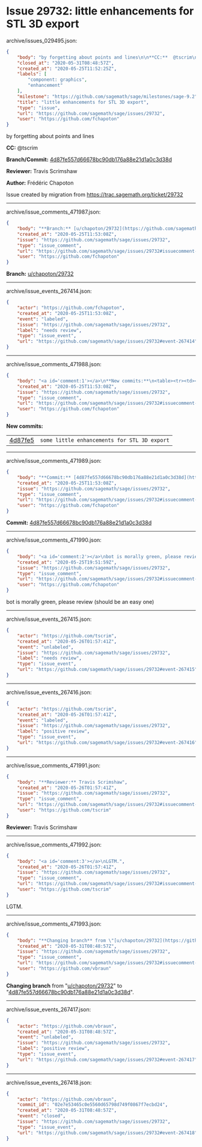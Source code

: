 # Issue 29732: little enhancements for STL 3D export

archive/issues_029495.json:
```json
{
    "body": "by forgetting about points and lines\n\n**CC:**  @tscrim\n\n**Branch/Commit:** [4d87fe557d66678bc90db176a88e21d1a0c3d38d](https://github.com/sagemath/sagetrac-mirror/commit/4d87fe557d66678bc90db176a88e21d1a0c3d38d)\n\n**Reviewer:** Travis Scrimshaw\n\n**Author:** Fr\u00e9d\u00e9ric Chapoton\n\nIssue created by migration from https://trac.sagemath.org/ticket/29732\n\n",
    "closed_at": "2020-05-31T08:48:57Z",
    "created_at": "2020-05-25T11:52:25Z",
    "labels": [
        "component: graphics",
        "enhancement"
    ],
    "milestone": "https://github.com/sagemath/sage/milestones/sage-9.2",
    "title": "little enhancements for STL 3D export",
    "type": "issue",
    "url": "https://github.com/sagemath/sage/issues/29732",
    "user": "https://github.com/fchapoton"
}
```
by forgetting about points and lines

**CC:**  @tscrim

**Branch/Commit:** [4d87fe557d66678bc90db176a88e21d1a0c3d38d](https://github.com/sagemath/sagetrac-mirror/commit/4d87fe557d66678bc90db176a88e21d1a0c3d38d)

**Reviewer:** Travis Scrimshaw

**Author:** Frédéric Chapoton

Issue created by migration from https://trac.sagemath.org/ticket/29732





---

archive/issue_comments_471987.json:
```json
{
    "body": "**Branch:** [u/chapoton/29732](https://github.com/sagemath/sagetrac-mirror/tree/u/chapoton/29732)",
    "created_at": "2020-05-25T11:53:08Z",
    "issue": "https://github.com/sagemath/sage/issues/29732",
    "type": "issue_comment",
    "url": "https://github.com/sagemath/sage/issues/29732#issuecomment-471987",
    "user": "https://github.com/fchapoton"
}
```

**Branch:** [u/chapoton/29732](https://github.com/sagemath/sagetrac-mirror/tree/u/chapoton/29732)



---

archive/issue_events_267414.json:
```json
{
    "actor": "https://github.com/fchapoton",
    "created_at": "2020-05-25T11:53:08Z",
    "event": "labeled",
    "issue": "https://github.com/sagemath/sage/issues/29732",
    "label": "needs review",
    "type": "issue_event",
    "url": "https://github.com/sagemath/sage/issues/29732#event-267414"
}
```



---

archive/issue_comments_471988.json:
```json
{
    "body": "<a id='comment:1'></a>\n**New commits:**\n<table><tr><td><a href=\"https://github.com/sagemath/sagetrac-mirror/commit/4d87fe557d66678bc90db176a88e21d1a0c3d38d\">4d87fe5</a></td><td><code>some little enhancements for STL 3D export</code></td></tr></table>\n",
    "created_at": "2020-05-25T11:53:08Z",
    "issue": "https://github.com/sagemath/sage/issues/29732",
    "type": "issue_comment",
    "url": "https://github.com/sagemath/sage/issues/29732#issuecomment-471988",
    "user": "https://github.com/fchapoton"
}
```

<a id='comment:1'></a>
**New commits:**
<table><tr><td><a href="https://github.com/sagemath/sagetrac-mirror/commit/4d87fe557d66678bc90db176a88e21d1a0c3d38d">4d87fe5</a></td><td><code>some little enhancements for STL 3D export</code></td></tr></table>




---

archive/issue_comments_471989.json:
```json
{
    "body": "**Commit:** [4d87fe557d66678bc90db176a88e21d1a0c3d38d](https://github.com/sagemath/sagetrac-mirror/commit/4d87fe557d66678bc90db176a88e21d1a0c3d38d)",
    "created_at": "2020-05-25T11:53:08Z",
    "issue": "https://github.com/sagemath/sage/issues/29732",
    "type": "issue_comment",
    "url": "https://github.com/sagemath/sage/issues/29732#issuecomment-471989",
    "user": "https://github.com/fchapoton"
}
```

**Commit:** [4d87fe557d66678bc90db176a88e21d1a0c3d38d](https://github.com/sagemath/sagetrac-mirror/commit/4d87fe557d66678bc90db176a88e21d1a0c3d38d)



---

archive/issue_comments_471990.json:
```json
{
    "body": "<a id='comment:2'></a>\nbot is morally green, please review (should be an easy one)",
    "created_at": "2020-05-25T19:51:59Z",
    "issue": "https://github.com/sagemath/sage/issues/29732",
    "type": "issue_comment",
    "url": "https://github.com/sagemath/sage/issues/29732#issuecomment-471990",
    "user": "https://github.com/fchapoton"
}
```

<a id='comment:2'></a>
bot is morally green, please review (should be an easy one)



---

archive/issue_events_267415.json:
```json
{
    "actor": "https://github.com/tscrim",
    "created_at": "2020-05-26T01:57:41Z",
    "event": "unlabeled",
    "issue": "https://github.com/sagemath/sage/issues/29732",
    "label": "needs review",
    "type": "issue_event",
    "url": "https://github.com/sagemath/sage/issues/29732#event-267415"
}
```



---

archive/issue_events_267416.json:
```json
{
    "actor": "https://github.com/tscrim",
    "created_at": "2020-05-26T01:57:41Z",
    "event": "labeled",
    "issue": "https://github.com/sagemath/sage/issues/29732",
    "label": "positive review",
    "type": "issue_event",
    "url": "https://github.com/sagemath/sage/issues/29732#event-267416"
}
```



---

archive/issue_comments_471991.json:
```json
{
    "body": "**Reviewer:** Travis Scrimshaw",
    "created_at": "2020-05-26T01:57:41Z",
    "issue": "https://github.com/sagemath/sage/issues/29732",
    "type": "issue_comment",
    "url": "https://github.com/sagemath/sage/issues/29732#issuecomment-471991",
    "user": "https://github.com/tscrim"
}
```

**Reviewer:** Travis Scrimshaw



---

archive/issue_comments_471992.json:
```json
{
    "body": "<a id='comment:3'></a>\nLGTM.",
    "created_at": "2020-05-26T01:57:41Z",
    "issue": "https://github.com/sagemath/sage/issues/29732",
    "type": "issue_comment",
    "url": "https://github.com/sagemath/sage/issues/29732#issuecomment-471992",
    "user": "https://github.com/tscrim"
}
```

<a id='comment:3'></a>
LGTM.



---

archive/issue_comments_471993.json:
```json
{
    "body": "**Changing branch** from \"[u/chapoton/29732](https://github.com/sagemath/sagetrac-mirror/tree/u/chapoton/29732)\" to \"[4d87fe557d66678bc90db176a88e21d1a0c3d38d](https://github.com/sagemath/sagetrac-mirror/commit/4d87fe557d66678bc90db176a88e21d1a0c3d38d)\".",
    "created_at": "2020-05-31T08:48:57Z",
    "issue": "https://github.com/sagemath/sage/issues/29732",
    "type": "issue_comment",
    "url": "https://github.com/sagemath/sage/issues/29732#issuecomment-471993",
    "user": "https://github.com/vbraun"
}
```

**Changing branch** from "[u/chapoton/29732](https://github.com/sagemath/sagetrac-mirror/tree/u/chapoton/29732)" to "[4d87fe557d66678bc90db176a88e21d1a0c3d38d](https://github.com/sagemath/sagetrac-mirror/commit/4d87fe557d66678bc90db176a88e21d1a0c3d38d)".



---

archive/issue_events_267417.json:
```json
{
    "actor": "https://github.com/vbraun",
    "created_at": "2020-05-31T08:48:57Z",
    "event": "unlabeled",
    "issue": "https://github.com/sagemath/sage/issues/29732",
    "label": "positive review",
    "type": "issue_event",
    "url": "https://github.com/sagemath/sage/issues/29732#event-267417"
}
```



---

archive/issue_events_267418.json:
```json
{
    "actor": "https://github.com/vbraun",
    "commit_id": "02e7e53465c0e5560d65798d749f0867f7ecbd24",
    "created_at": "2020-05-31T08:48:57Z",
    "event": "closed",
    "issue": "https://github.com/sagemath/sage/issues/29732",
    "type": "issue_event",
    "url": "https://github.com/sagemath/sage/issues/29732#event-267418"
}
```

